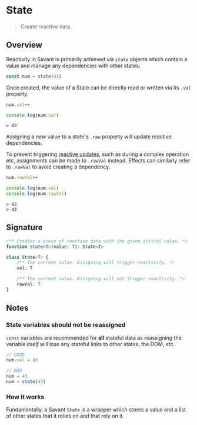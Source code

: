 # State

> Create reactive data.

## Overview

Reactivity in Savant is primarily achieved via `state` objects which contain a value and manage any dependencies with other states:

```typescript
const num = state(42)
```

Once created, the value of a State can be directly read or written via its `.val` property:

```typescript
num.val++

console.log(num.val)
```

```console
> 43
```

Assigning a _new_ value to a state's `.raw` property will update reactive dependencies.

To prevent triggering [reactive updates](http://localhost:5173/core/Derive), such as during a complex operation etc, assignments can be made to `.rawVal` instead. Effects can similarly refer to `.rawVal` to avoid creating a dependency.

```typescript
num.rawVal++

console.log(num.val)
console.log(num.rawVal)
```

```console
> 43
> 43
```

## Signature

```typescript
/** Creates a piece of reactive data with the given initial value. */
function state<T>(value: T): State<T>
```

```typescript
class State<T> {
	/** The current value. Assigning will trigger reactivity. */
	val: T

	/** The current value. Assigning will not trigger reactivity. */
	rawVal: T
}
```

## Notes

### State variables should not be reassigned

`const` variables are recommended for **all** stateful data as reassigning the variable _itself_ will lose any stateful links to other states, the DOM, etc.

```typescript
// GOOD
num.val = 43

// BAD
num = 43
num = state(43)
```

### How it works

Fundamentally, a Savant `State` is a wrapper which stores a value and a list of other states that it relies on and that rely on it.
